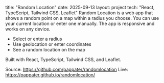 title: "Random Location"
date: 2025-09-13
layout: project
tech: "React, TypeScript, Tailwind CSS, Leaflet"
Random Location is a web app that shows a random point on a map within a radius you choose. You can use your current location or enter one manually. The app is responsive and works on any device.

- Select or enter a radius
- Use geolocation or enter coordinates
- See a random location on the map

Built with React, TypeScript, Tailwind CSS, and Leaflet.

Source: https://github.com/pappater/randomlocation
Live: https://pappater.github.io/randomlocation/
